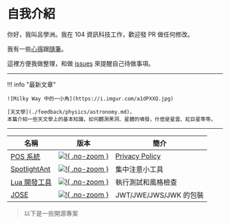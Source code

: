 # 自我介紹

你好，我叫呂學洲。我在 104 資訊科技工作，歡迎發 PR 做任何修改。

我有一些[心得](feedback/index.md)跟[隨筆](essay/index.md)。

這裡方便我做整理，和做 [issues](https://github.com/evan361425/evan361425.github.io/issues) 來提醒自己待做事項。

---

!!! info "最新文章"

    ![Milky Way 中的一小角](https://i.imgur.com/a1dPXXQ.jpg)

    [天文學](./feedback/physics/astronomy.md)，
    本篇介紹一些天文學上的基本知識，如何觀測黑洞、星體的噴發，什麼是星雲、紅巨星等等。

---

| 名稱 | 版本 | 簡介 |
| - | - | - |
| [POS 系統][pos-system]  | [![!][ps-badge]{ .no-zoom }][ps-ver]    | [Privacy Policy][ps-intro] |
| [SpotlightAnt][spotlight] | [![!][sa-badge]{ .no-zoom }][sa-ver] | 集中注意小工具 |
| [Lua 開發工具][lua-cook] | [![!][lc-badge]{ .no-zoom }][lc-docker] | 執行測試和風格檢查 |
| [JOSE][ts-jose]        | [![!][tj-badge]{ .no-zoom }][tj-ver]     | JWT/JWE/JWS/JWK 的包裝 |

> 以下是一些開源專案

[pos-system]: https://evan361425.github.io/flutter-pos-system
[ps-ver]: https://github.com/evan361425/flutter-pos-system/releases/latest
[ps-badge]: https://img.shields.io/github/v/tag/evan361425/flutter-pos-system?label=%20&style=for-the-badge&logo=github
[ps-intro]: https://evan361425.github.io/flutter-pos-system/PRIVACY_POLICY/
[spotlight]: https://evan361425.github.io/flutter-spotlight-ant
[sa-ver]: https://github.com/evan361425/flutter-spotlight-ant/releases/latest
[sa-badge]: https://img.shields.io/github/v/tag/evan361425/flutter-spotlight-ant?label=%20&style=for-the-badge&logo=github
[lua-cook]: https://github.com/evan361425/playground-docker/tree/master/lua-cook/README.md
[lc-docker]: https://hub.docker.com/r/shuehchoulu/lua-cook
[lc-badge]: https://img.shields.io/docker/v/shuehchoulu/lua-cook
[ts-jose]: https://github.com/evan361425/ts-jose
[tj-badge]: https://img.shields.io/github/v/tag/evan361425/ts-jose?label=%20&style=for-the-badge&logo=github
[tj-ver]: https://github.com/evan361425/ts-jose/releases/latest
